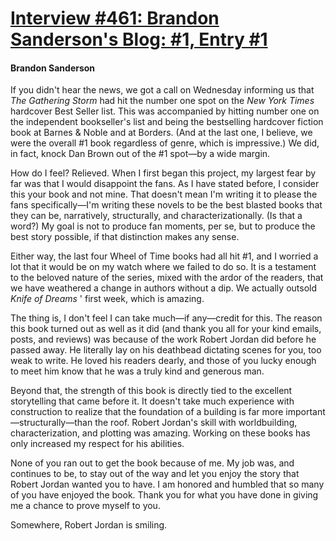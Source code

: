 # [Interview #461: Brandon Sanderson's Blog: #1, Entry #1](https://www.theoryland.com/intvmain.php?i=461#1)

#### Brandon Sanderson

If you didn't hear the news, we got a call on Wednesday informing us that
*The Gathering Storm*
had hit the number one spot on the
*New York Times*
hardcover Best Seller list. This was accompanied by hitting number one on the independent bookseller's list and being the bestselling hardcover fiction book at Barnes & Noble and at Borders. (And at the last one, I believe, we were the overall #1 book regardless of genre, which is impressive.) We did, in fact, knock Dan Brown out of the #1 spot—by a wide margin.

How do I feel? Relieved. When I first began this project, my largest fear by far was that I would disappoint the fans. As I have stated before, I consider this your book and not mine. That doesn't mean I'm writing it to please the fans specifically—I'm writing these novels to be the best blasted books that they can be, narratively, structurally, and characterizationally. (Is that a word?) My goal is not to produce fan moments, per se, but to produce the best story possible, if that distinction makes any sense.

Either way, the last four Wheel of Time books had all hit #1, and I worried a lot that it would be on my watch where we failed to do so. It is a testament to the beloved nature of the series, mixed with the ardor of the readers, that we have weathered a change in authors without a dip. We actually outsold
*Knife of Dreams*
' first week, which is amazing.

The thing is, I don't feel I can take much—if any—credit for this. The reason this book turned out as well as it did (and thank you all for your kind emails, posts, and reviews) was because of the work Robert Jordan did before he passed away. He literally lay on his deathbead dictating scenes for you, too weak to write. He loved his readers dearly, and those of you lucky enough to meet him know that he was a truly kind and generous man.

Beyond that, the strength of this book is directly tied to the excellent storytelling that came before it. It doesn't take much experience with construction to realize that the foundation of a building is far more important—structurally—than the roof. Robert Jordan's skill with worldbuilding, characterization, and plotting was amazing. Working on these books has only increased my respect for his abilities.

None of you ran out to get the book because of me. My job was, and continues to be, to stay out of the way and let you enjoy the story that Robert Jordan wanted you to have. I am honored and humbled that so many of you have enjoyed the book. Thank you for what you have done in giving me a chance to prove myself to you.

Somewhere, Robert Jordan is smiling.


